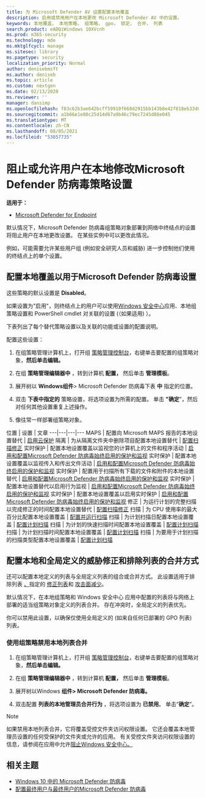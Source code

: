 ```yaml
---
title: 为 Microsoft Defender AV 设置配置本地覆盖
description: 启用或禁用用户在本地更改 Microsoft Defender AV 中的设置。
keywords: 本地覆盖， 本地策略， 组策略， gpo， 锁定， 合并， 列表
search.product: eADQiWindows 10XVcnh
ms.prod: m365-security
ms.technology: mde
ms.mktglfcycl: manage
ms.sitesec: library
ms.pagetype: security
localization_priority: Normal
author: denisebmsft
ms.author: deniseb
ms.topic: article
ms.custom: nextgen
ms.date: 02/13/2020
ms.reviewer: ''
manager: dansimp
ms.openlocfilehash: f83c62b3ae642bcff59910f668d2915bb143b8e42f818eb33d014b5540a8e30a
ms.sourcegitcommit: a1b66e1e80c25d14d67a9b46c79ec7245d88e045
ms.translationtype: MT
ms.contentlocale: zh-CN
ms.lasthandoff: 08/05/2021
ms.locfileid: "53857735"
---
```

# <a name="prevent-or-allow-users-to-locally-modify-microsoft-defender-antivirus-policy-settings"></a>阻止或允许用户在本地修改Microsoft Defender 防病毒策略设置


**适用于：**

- [Microsoft Defender for Endpoint](/microsoft-365/security/defender-endpoint/)

默认情况下，Microsoft Defender 防病毒组策略对象部署到网络中终结点的设置将阻止用户在本地更改设置。 在某些实例中可以更改此情况。

例如，可能需要允许某些用户组 (例如安全研究人员和威胁) 进一步控制他们使用的终结点上的单个设置。

## <a name="configure-local-overrides-for-microsoft-defender-antivirus-settings"></a>配置本地覆盖以用于Microsoft Defender 防病毒设置

这些策略的默认设置是 **Disabled**。

如果设置为"启用"，则终结点上的用户可以使用[Windows 安全中心](microsoft-defender-security-center-antivirus.md)应用、本地组策略设置和 PowerShell cmdlet 对关联的设置 (（如果适用) ）。 

下表列出了每个替代策略设置以及关联的功能或设置的配置说明。

配置这些设置：

1. 在组策略管理计算机上，打开组 [策略管理控制台](/previous-versions/windows/it-pro/windows-server-2008-R2-and-2008/cc731212(v=ws.11))，右键单击要配置的组策略对象，**然后单击编辑。**

2. 在组 **策略管理编辑器中** ，转到计算机 **配置，** 然后单击 **管理模板**。

3. 展开树以 **Windows组件**> Microsoft Defender 防病毒下表 **中** 指定的位置。

4. 双击 **下表中指定的** 策略设置，将选项设置为所需的配置。 单击 **"确定**"，然后对任何其他设置重复上述操作。

5. 像往常一样部署组策略对象。

位置 | 设置 | 文章
---|---|---|---
MAPS | 配置向 Microsoft MAPS 报告的本地设置替代 | [启用云保护](enable-cloud-protection-microsoft-defender-antivirus.md)
隔离 | 为从隔离文件夹中删除项目配置本地设置替代 | [配置扫描修正](configure-remediation-microsoft-defender-antivirus.md)
实时保护 | 配置本地设置覆盖以监视您的计算机上的文件和程序活动 | [启用和配置Microsoft Defender 防病毒始终启用的保护和监视](configure-real-time-protection-microsoft-defender-antivirus.md)
实时保护 | 配置本地设置覆盖以监视传入和传出文件活动 | [启用和配置Microsoft Defender 防病毒始终启用的保护和监视](configure-real-time-protection-microsoft-defender-antivirus.md)
实时保护 | 配置用于扫描所有下载的文件和附件的本地设置替代 | [启用和配置Microsoft Defender 防病毒始终启用的保护和监视](configure-real-time-protection-microsoft-defender-antivirus.md)
实时保护 | 配置本地设置替代以启用行为监视 | [启用和配置Microsoft Defender 防病毒始终启用的保护和监视](configure-real-time-protection-microsoft-defender-antivirus.md)
实时保护 | 配置本地设置覆盖以启用实时保护 | [启用和配置Microsoft Defender 防病毒始终启用的保护和监视](configure-real-time-protection-microsoft-defender-antivirus.md)
修正 | 为运行计划的完整扫描以完成修正的时间配置本地设置替代 | [配置扫描修正](configure-remediation-microsoft-defender-antivirus.md)
扫描 | 为 CPU 使用率的最大百分比配置本地设置覆盖 | [配置并运行扫描](run-scan-microsoft-defender-antivirus.md)
扫描 | 为计划扫描日配置本地设置覆盖 | [配置计划扫描](scheduled-catch-up-scans-microsoft-defender-antivirus.md)
扫描 | 为计划的快速扫描时间配置本地设置覆盖 | [配置计划扫描](scheduled-catch-up-scans-microsoft-defender-antivirus.md)
扫描 | 为计划扫描时间配置本地设置覆盖 | [配置计划扫描](scheduled-catch-up-scans-microsoft-defender-antivirus.md)
扫描 | 为要用于计划扫描的扫描类型配置本地设置覆盖 | [配置计划扫描](scheduled-catch-up-scans-microsoft-defender-antivirus.md)

<a id="merge-lists"></a>

## <a name="configure-how-locally-and-globally-defined-threat-remediation-and-exclusions-lists-are-merged"></a>配置本地和全局定义的威胁修正和排除列表的合并方式

还可以配置本地定义的列表与全局定义列表的组合或合并方式。 此设置适用于排除列表 [、](configure-exclusions-microsoft-defender-antivirus.md)指定的 [修正列表](configure-remediation-microsoft-defender-antivirus.md)和 [攻击面减少](/windows/security/threat-protection/microsoft-defender-atp/attack-surface-reduction)。

默认情况下，在本地组策略和 Windows 安全中心 应用中配置的列表将与网络上部署的适当组策略对象定义的列表合并。 存在冲突时，全局定义的列表优先。

你可以禁用此设置，以确保仅使用全局定义的 (如来自任何已部署的 GPO 列表) 列表。

### <a name="use-group-policy-to-disable-local-list-merging"></a>使用组策略禁用本地列表合并

1. 在组策略管理计算机上，打开组 [策略管理控制台](/previous-versions/windows/it-pro/windows-server-2008-R2-and-2008/cc731212(v=ws.11))，右键单击要配置的组策略对象，**然后单击编辑。**

2. 在组 **策略管理编辑器中** ，转到计算机 **配置，** 然后单击 **管理模板**。

3. 展开树以Windows **组件> Microsoft Defender 防病毒。**

4. 双击配置 **列表的本地管理员合并行为** ，将选项设置为 **已禁用**。 单击“**确定**”。

> [!NOTE]
> 如果禁用本地列表合并，它将覆盖受控文件夹访问权限设置。 它还会覆盖本地管理员设置的任何受保护的文件夹或允许的应用。 有关受控文件夹访问权限设置的信息，请参阅在应用中允许[阻止Windows 安全中心。](https://support.microsoft.com/help/4046851/windows-10-allow-blocked-app-windows-security)

## <a name="related-topics"></a>相关主题

- [Windows 10 中的 Microsoft Defender 防病毒](microsoft-defender-antivirus-in-windows-10.md)
- [配置最终用户与最终用户的Microsoft Defender 防病毒](configure-end-user-interaction-microsoft-defender-antivirus.md)
